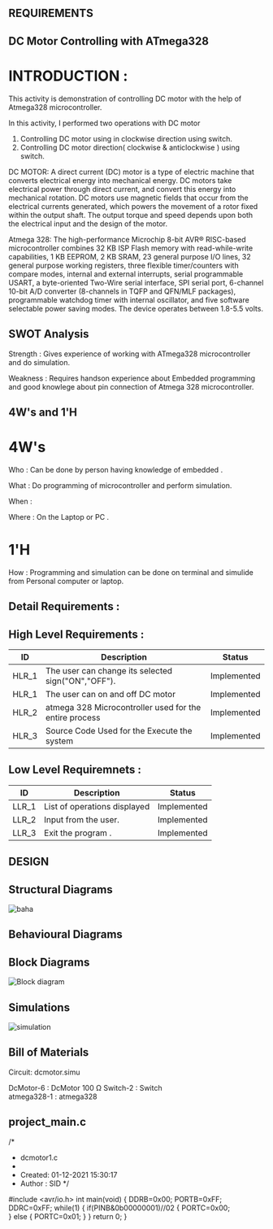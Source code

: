 ## REQUIREMENTS

## DC Motor Controlling with ATmega328

# INTRODUCTION :
This activity is demonstration of controlling DC motor with the help of Atmega328 microcontroller.

In this activity, 
I performed two operations with DC motor
1) Controlling DC motor using in clockwise direction using switch.
2) Controlling DC motor direction( clockwise & anticlockwise ) using switch.

DC MOTOR: 
A direct current (DC) motor is a type of electric machine that converts electrical energy into mechanical energy. DC motors take electrical power through direct current, and convert this energy into mechanical rotation.
DC motors use magnetic fields that occur from the electrical currents generated, which powers the movement of a rotor fixed within the output shaft. The output torque and speed depends upon both the electrical input and the design of the motor.

Atmega 328:
The high-performance Microchip 8-bit AVR® RISC-based microcontroller combines 32 KB ISP Flash memory with read-while-write capabilities, 1 KB EEPROM, 2 KB SRAM, 23 general purpose I/O lines, 32 general purpose working registers, three flexible timer/counters with compare modes, internal and external interrupts, serial programmable USART, a byte-oriented Two-Wire serial interface, SPI serial port, 6-channel 10-bit A/D converter (8-channels in TQFP and QFN/MLF packages), programmable watchdog timer with internal oscillator, and five software selectable power saving modes. The device operates between 1.8-5.5 volts.


## SWOT Analysis

Strength : Gives experience of working with ATmega328 microcontroller and do simulation.

Weakness : Requires handson experience about Embedded programming and good knowlege about pin connection of Atmega 328 microcontroller.

## 4W's and 1'H
# 4W's

Who : Can be done by person having knowledge of embedded .

What : Do programming of microcontroller and perform simulation.

When :

Where : On the Laptop or PC .

# 1'H
How : Programming and simulation can be done on terminal and simulide from Personal computer or laptop.



## Detail Requirements :

## High Level Requirements :
| ID | Description | Status |
| --- | --- | --- |
| HLR_1 | The user can change its selected sign("ON","OFF"). | Implemented |
| HLR_1 | The user can on and off DC motor | Implemented |
| HLR_2	| atmega 328 Microcontroller used for the entire process |  Implemented |
| HLR_3 |	Source Code	Used for the Execute the system |  Implemented |

## Low Level Requiremnets :
| ID | Description | Status |
| --- | --- | --- |
| LLR_1 | List of operations displayed | Implemented |
| LLR_2 | Input from the user. | Implemented |
| LLR_3 |Exit the program . | Implemented |




## DESIGN



## Structural Diagrams
![baha](https://user-images.githubusercontent.com/94374211/144276419-c62fa54c-b274-4149-9f99-888dd9411f0f.jpeg)





## Behavioural Diagrams



## Block Diagrams



![Block diagram](https://user-images.githubusercontent.com/94374211/144266143-72a3151f-1d87-4441-bea2-52d2a7a259fb.jpeg)




## Simulations

![simulation](https://user-images.githubusercontent.com/94374211/144266424-c73a46c8-969d-4898-87b1-de74a400aa6e.jpeg)







## Bill of Materials


Circuit: dcmotor.simu


DcMotor-6 : DcMotor 100 Ω
Switch-2 : Switch   
atmega328-1 : atmega328   




## project_main.c



/*
 * dcmotor1.c
 *
 * Created: 01-12-2021 15:30:17
 * Author : SID
 */ 


#include <avr/io.h>
int main(void)
{
  DDRB=0x00;
  PORTB=0xFF;
  DDRC=0xFF;
  while(1)
  {
if(PINB&0b00000001)//02
{
PORTC=0x00;   
}
else
{ 
PORTC=0x01; 
}
  }
  return 0;
}




